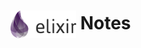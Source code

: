 # <a href="https://elixir-lang.org/"><img src="https://github.com/andimon/andimon/blob/main/resources/images/elixir_logo.png?raw=true" style="width:105px; vertical-align: middle; " alt="Elixir"></a> Notes
